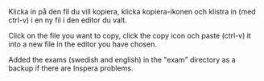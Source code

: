 Klicka in på den fil du vill kopiera, klicka kopiera-ikonen och klistra in (med ctrl-v) i en ny fil i den editor du valt.

Click on the file you want to copy, click the copy icon och paste (ctrl-v) it into a new file in the editor you have chosen.


Added the exams (swedish and english) in the "exam" directory as a backup if there are Inspera problems.
